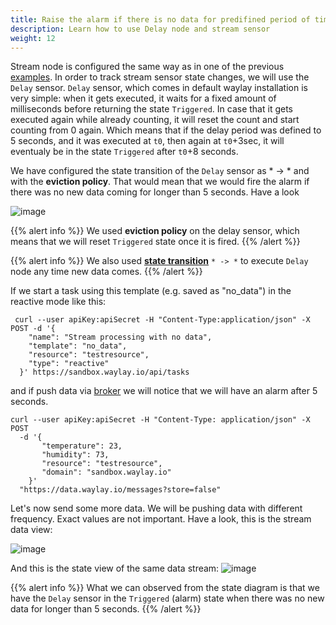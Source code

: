 ```yaml
---
title: Raise the alarm if there is no data for predifined period of time
description: Learn how to use Delay node and stream sensor
weight: 12
---
```


Stream node is configured the same way as in one of the previous [examples](rule_patterns/stream_data_threshold_crossing/). In order to track stream sensor state changes, we will use the `Delay` sensor. `Delay` sensor, which comes in default waylay installation is very simple: when it gets executed, it waits for a fixed amount of milliseconds before returning the state `Triggered`. In case that it gets executed again while already counting, it will reset the count and start counting from 0 again. Which means that if the delay period was defined to 5 seconds, and it was executed at `t0`, then again at `t0`+3sec, it will eventualy be in the state `Triggered` after `t0`+8 seconds.

We have configured the state transition of the `Delay` sensor as * -> * and with the **eviction policy**. That would mean that we would fire the alarm if there was no new data coming for longer than 5 seconds. Have a look

![image](/rules/no_data/no_data1.png)

{{% alert info %}}
We used **eviction policy** on the delay sensor, which means that we will reset `Triggered` state once it is fired.
{{% /alert %}}

{{% alert info %}}
We also used [**state transition**](/rule_patterns/flow_contrl/) `* -> *` to execute `Delay` node any time new data comes.
{{% /alert %}}

If we start a task using this template (e.g. saved as "no_data") in the reactive mode like this:

```
 curl --user apiKey:apiSecret -H "Content-Type:application/json" -X POST -d '{
    "name": "Stream processing with no data",
    "template": "no_data",
    "resource": "testresource",
    "type": "reactive"
  }' https://sandbox.waylay.io/api/tasks
 ```

and if push data via [broker](/api/broker-and-storage/) we will notice that we will have an alarm after 5 seconds.

```
curl --user apiKey:apiSecret -H "Content-Type: application/json" -X POST  
  -d '{ 
       "temperature": 23, 
       "humidity": 73, 
       "resource": "testresource", 
       "domain": "sandbox.waylay.io"
    }'
  "https://data.waylay.io/messages?store=false"
 ```

Let's now send some more data. We will be pushing data with different frequency. Exact values are not important. Have a look, this is the stream data view:

![image](/rules/no_data/no_data_stream.png)

And this is the state view of the same data stream:
![image](/rules/no_data/no_data_states.png)

{{% alert info %}}
What we can observed from the state diagram is that we have the `Delay` sensor in the `Triggered` (alarm) state when there was no new data for longer than 5 seconds. 
{{% /alert %}}

